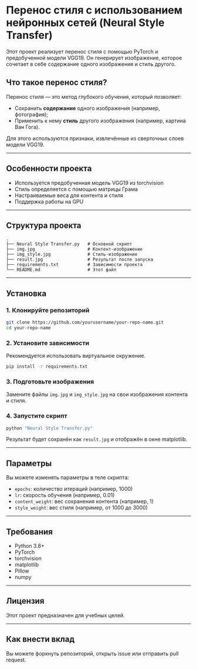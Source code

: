 # Перенос стиля с использованием нейронных сетей (Neural Style Transfer)

Этот проект реализует перенос стиля с помощью PyTorch и предобученной модели VGG19. Он генерирует изображение, которое сочетает в себе содержание одного изображения и стиль другого.

## Что такое перенос стиля?

Перенос стиля — это метод глубокого обучения, который позволяет:

- Сохранить **содержание** одного изображения (например, фотография);
- Применить к нему **стиль** другого изображения (например, картина Ван Гога).

Для этого используются признаки, извлечённые из сверточных слоев модели VGG19.

---

## Особенности проекта

- Используется предобученная модель VGG19 из torchvision
- Стиль определяется с помощью матрицы Грама
- Настраиваемые веса для контента и стиля
- Поддержка работы на GPU

---

## Структура проекта

```
.
├── Neural Style Transfer.py   # Основной скрипт
├── img.jpg                    # Контент-изображение
├── img_style.jpg              # Стиль-изображение
├── result.jpg                 # Результат после запуска
├── requirements.txt           # Зависимости проекта
└── README.md                  # Этот файл
```

---

## Установка

### 1. Клонируйте репозиторий

```bash
git clone https://github.com/yourusername/your-repo-name.git
cd your-repo-name
```

### 2. Установите зависимости

Рекомендуется использовать виртуальное окружение.

```bash
pip install -r requirements.txt
```

### 3. Подготовьте изображения

Замените файлы `img.jpg` и `img_style.jpg` на свои изображения контента и стиля.

### 4. Запустите скрипт

```bash
python "Neural Style Transfer.py"
```

Результат будет сохранён как `result.jpg` и отображён в окне matplotlib.

---

## Параметры

Вы можете изменять параметры в теле скрипта:

- `epochs`: количество итераций (например, 1000)
- `lr`: скорость обучения (например, 0.01)
- `content_weight`: вес сохранения контента (например, 1)
- `style_weight`: вес стиля (например, от 1000 до 3000)

---

## Требования

- Python 3.8+
- PyTorch
- torchvision
- matplotlib
- Pillow
- numpy

---

## Лицензия

Этот проект предназначен для учебных целей.

---

## Как внести вклад

Вы можете форкнуть репозиторий, открыть issue или отправить pull request.

